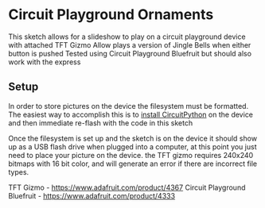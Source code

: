# Circuit Playground Ornaments
This sketch allows for a slideshow to play on a circuit playground device with attached TFT Gizmo
Allow plays a version of Jingle Bells when either button is pushed
Tested using Circuit Playground Bluefruit but should also work with the express

## Setup
In order to store pictures on the device the filesystem must be formatted.  The easiest way to accomplish this is to [install CircuitPython](https://learn.adafruit.com/adafruit-circuit-playground-bluefruit/circuitpython) on the device and then immediate re-flash with the code in this sketch

Once the filesystem is set up and the sketch is on the device it should show up as a USB flash drive when plugged into a computer, at this point you just need to place your picture on the device.  the TFT gizmo requires 240x240 bitmaps with 16 bit color, and will generate an error if there are incorrect file types.

TFT Gizmo - https://www.adafruit.com/product/4367
Circuit Playground Bluefruit - https://www.adafruit.com/product/4333